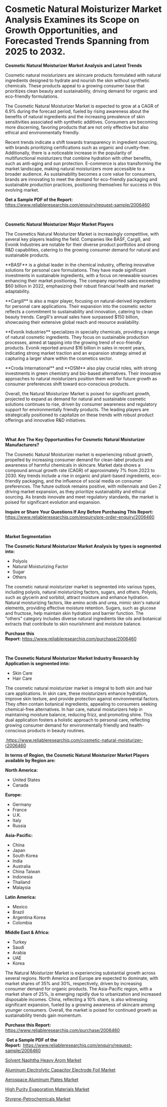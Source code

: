 <p><h1>Cosmetic Natural Moisturizer Market Analysis Examines its Scope on Growth Opportunities, and Forecasted Trends Spanning from 2025 to 2032.</h1></p><p><strong>Cosmetic Natural Moisturizer Market Analysis and Latest Trends</strong></p>
<p><p>Cosmetic natural moisturizers are skincare products formulated with natural ingredients designed to hydrate and nourish the skin without synthetic chemicals. These products appeal to a growing consumer base that prioritizes clean beauty and sustainability, driving demand for organic and eco-friendly formulations. </p><p>The Cosmetic Natural Moisturizer Market is expected to grow at a CAGR of 6.9% during the forecast period, fueled by rising awareness about the benefits of natural ingredients and the increasing prevalence of skin sensitivities associated with synthetic additives. Consumers are becoming more discerning, favoring products that are not only effective but also ethical and environmentally friendly.</p><p>Recent trends indicate a shift towards transparency in ingredient sourcing, with brands prioritizing certifications such as organic and cruelty-free. Additionally, there is a noticeable increase in the popularity of multifunctional moisturizers that combine hydration with other benefits, such as anti-aging and sun protection. E-commerce is also transforming the market landscape, making natural moisturizers more accessible to a broader audience. As sustainability becomes a core value for consumers, brands are innovating to meet the demand for eco-friendly packaging and sustainable production practices, positioning themselves for success in this evolving market.</p></p>
<p><strong>Get a Sample PDF of the Report:&nbsp;</strong> <a href="https://www.reliableresearchiq.com/enquiry/request-sample/2006460?utm_campaign=1170&utm_medium=2&utm_source=Github&utm_content=ia&utm_term=03042025&utm_id=cosmetic-natural-moisturizer">https://www.reliableresearchiq.com/enquiry/request-sample/2006460</a></p>
<p>&nbsp;</p>
<p><strong>Cosmetic Natural Moisturizer Major Market Players</strong></p>
<p><p>The Cosmetics Natural Moisturizer Market is increasingly competitive, with several key players leading the field. Companies like BASF, Cargill, and Evonik Industries are notable for their diverse product portfolios and strong R&D capabilities, catering to the growing consumer demand for natural and sustainable products.</p><p>**BASF** is a global leader in the chemical industry, offering innovative solutions for personal care formulations. They have made significant investments in sustainable ingredients, with a focus on renewable sources enhancing their market positioning. The company reported sales exceeding $60 billion in 2022, emphasizing their robust financial health and market adaptability.</p><p>**Cargill** is also a major player, focusing on natural-derived ingredients for personal care applications. Their expansion into the cosmetic sector reflects a commitment to sustainability and innovation, catering to clean beauty trends. Cargill's annual sales have surpassed $150 billion, showcasing their extensive global reach and resource availability.</p><p>**Evonik Industries** specializes in specialty chemicals, providing a range of natural cosmetic ingredients. They focus on sustainable production processes, aimed at tapping into the growing trend of eco-friendly products. Evonik reported around $16 billion in sales in recent years, indicating strong market traction and an expansion strategy aimed at capturing a larger share within the cosmetics sector.</p><p>**Croda International** and **DSM** also play crucial roles, with strong investments in green chemistry and bio-based alternatives. Their innovative approaches to natural moisturizers position them well for future growth as consumer preferences shift toward eco-conscious products.</p><p>Overall, the Natural Moisturizer Market is poised for significant growth, projected to expand as demand for natural and sustainable cosmetic solutions continues to rise, driven by consumer awareness and regulatory support for environmentally friendly products. The leading players are strategically positioned to capitalize on these trends with robust product offerings and innovative R&D initiatives.</p></p>
<p>&nbsp;</p>
<p><strong>What Are The Key Opportunities For Cosmetic Natural Moisturizer Manufacturers?</strong></p>
<p><p>The Cosmetic Natural Moisturizer market is experiencing robust growth, propelled by increasing consumer demand for clean-label products and awareness of harmful chemicals in skincare. Market data shows a compound annual growth rate (CAGR) of approximately 7% from 2023 to 2030. Key trends include a rise in organic and plant-based ingredients, eco-friendly packaging, and the influence of social media on consumer preferences. The future outlook remains positive, with millennials and Gen Z driving market expansion, as they prioritize sustainability and ethical sourcing. As brands innovate and meet regulatory standards, the market is poised for significant evolution and expansion.</p></p>
<p><strong>Inquire or Share Your Questions If Any Before Purchasing This Report:</strong> <a href="https://www.reliableresearchiq.com/enquiry/pre-order-enquiry/2006460?utm_campaign=1170&utm_medium=2&utm_source=Github&utm_content=ia&utm_term=03042025&utm_id=cosmetic-natural-moisturizer">https://www.reliableresearchiq.com/enquiry/pre-order-enquiry/2006460</a></p>
<p>&nbsp;</p>
<p><strong>Market Segmentation</strong></p>
<p><strong>The Cosmetic Natural Moisturizer Market Analysis by types is segmented into:</strong></p>
<p><ul><li>Polyols</li><li>Natural Moisturizing Factor</li><li>Sugar</li><li>Others</li></ul></p>
<p><p>The cosmetic natural moisturizer market is segmented into various types, including polyols, natural moisturizing factors, sugars, and others. Polyols, such as glycerin and sorbitol, attract moisture and enhance hydration. Natural moisturizing factors, like amino acids and urea, mimic skin's natural elements, providing effective moisture retention. Sugars, such as glucose and fructose, help maintain skin hydration and barrier function. The "others" category includes diverse natural ingredients like oils and botanical extracts that contribute to skin nourishment and moisture balance.</p></p>
<p><strong>Purchase this Report:&nbsp;</strong><a href="https://www.reliableresearchiq.com/purchase/2006460?utm_campaign=1170&utm_medium=2&utm_source=Github&utm_content=ia&utm_term=03042025&utm_id=cosmetic-natural-moisturizer">https://www.reliableresearchiq.com/purchase/2006460</a></p>
<p>&nbsp;</p>
<p><strong>The Cosmetic Natural Moisturizer Market Industry Research by Application is segmented into:</strong></p>
<p><ul><li>Skin Care</li><li>Hair Care</li></ul></p>
<p><p>The cosmetic natural moisturizer market is integral to both skin and hair care applications. In skin care, these moisturizers enhance hydration, improve skin texture, and provide protection against environmental factors. They often contain botanical ingredients, appealing to consumers seeking chemical-free alternatives. In hair care, natural moisturizers help in maintaining moisture balance, reducing frizz, and promoting shine. This dual application fosters a holistic approach to personal care, reflecting growing consumer demand for environmentally friendly and health-conscious products in beauty routines.</p></p>
<p><a href="https://www.reliableresearchiq.com/cosmetic-natural-moisturizer-r2006460?utm_campaign=1170&utm_medium=2&utm_source=Github&utm_content=ia&utm_term=03042025&utm_id=cosmetic-natural-moisturizer">&nbsp;https://www.reliableresearchiq.com/cosmetic-natural-moisturizer-r2006460</a></p>
<p><strong>In terms of Region, the Cosmetic Natural Moisturizer Market Players available by Region are:</strong></p>
<p>
    <p> <strong> North America: </strong>
        <ul>
            <li>United States</li>
            <li>Canada</li>
        </ul>
        </p> 
    <p> <strong> Europe: </strong>
        <ul>
            <li>Germany</li>
            <li>France</li>
            <li>U.K.</li>
            <li>Italy</li>
            <li>Russia</li>
        </ul>
        </p> 
    <p> <strong> Asia-Pacific: </strong>
        <ul>
            <li>China</li>
            <li>Japan</li>
            <li>South Korea</li>
            <li>India</li>
            <li>Australia</li>
            <li>China Taiwan</li>
            <li>Indonesia</li>
            <li>Thailand</li>
            <li>Malaysia</li>
        </ul>
        </p> 
    <p> <strong> Latin America: </strong>
        <ul>
            <li>Mexico</li>
            <li>Brazil</li>
            <li>Argentina Korea</li>
            <li>Colombia</li>
        </ul>
        </p> 
    <p> <strong> Middle East & Africa: </strong>
        <ul>
            <li>Turkey</li>
            <li>Saudi</li>
            <li>Arabia</li>
            <li>UAE</li>
            <li>Korea</li>
        </ul>
    </p>
    </p>
<p><p>The Natural Moisturizer Market is experiencing substantial growth across several regions. North America and Europe are expected to dominate, with market shares of 35% and 30%, respectively, driven by increasing consumer demand for organic products. The Asia-Pacific region, with a market share of 25%, is emerging rapidly due to urbanization and increased disposable incomes. China, reflecting a 10% share, is also witnessing significant expansion, fueled by a growing awareness of skincare among younger consumers. Overall, the market is poised for continued growth as sustainability trends gain momentum.</p></p>
<p><strong>Purchase this Report: </strong><a href="https://www.reliableresearchiq.com/purchase/2006460?utm_campaign=1170&utm_medium=2&utm_source=Github&utm_content=ia&utm_term=03042025&utm_id=cosmetic-natural-moisturizer">https://www.reliableresearchiq.com/purchase/2006460</a></p>
<p>&nbsp;<strong>Get a Sample PDF of the Report:&nbsp;&nbsp;</strong><a href="https://www.reliableresearchiq.com/enquiry/request-sample/2006460?utm_campaign=1170&utm_medium=2&utm_source=Github&utm_content=ia&utm_term=03042025&utm_id=cosmetic-natural-moisturizer">https://www.reliableresearchiq.com/enquiry/request-sample/2006460</a></p>
<p><strong></strong></p>
<p><p><a href="https://github.com/daddskokenk4/Market-Research-Report-List-1/blob/main/solvent-naphtha-heavy-arom-market.md?utm_campaign=1170&utm_medium=2&utm_source=Github&utm_content=ia&utm_term=03042025&utm_id=cosmetic-natural-moisturizer">Solvent Naphtha Heavy Arom Market</a></p><p><a href="https://github.com/forttgoddym7/Market-Research-Report-List-1/blob/main/aluminum-electrolytic-capacitor-electrode-foil-market.md?utm_campaign=1170&utm_medium=2&utm_source=Github&utm_content=ia&utm_term=03042025&utm_id=cosmetic-natural-moisturizer">Aluminum Electrolytic Capacitor Electrode Foil Market</a></p><p><a href="https://github.com/kabotcaddoub/Market-Research-Report-List-1/blob/main/aerospace-aluminum-plates-market.md?utm_campaign=1170&utm_medium=2&utm_source=Github&utm_content=ia&utm_term=03042025&utm_id=cosmetic-natural-moisturizer">Aerospace Aluminum Plates Market</a></p><p><a href="https://github.com/nicoytabiz7/Market-Research-Report-List-1/blob/main/high-purity-evaporation-materials-market.md?utm_campaign=1170&utm_medium=2&utm_source=Github&utm_content=ia&utm_term=03042025&utm_id=cosmetic-natural-moisturizer">High Purity Evaporation Materials Market</a></p><p><a href="https://github.com/kimomeifbnu26/Market-Research-Report-List-1/blob/main/styrene-petrochemicals-market.md?utm_campaign=1170&utm_medium=2&utm_source=Github&utm_content=ia&utm_term=03042025&utm_id=cosmetic-natural-moisturizer">Styrene-Petrochemicals Market</a></p></p>